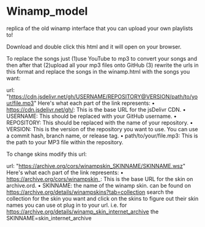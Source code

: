 # Winamp_model
 replica of the old winamp interface that you can upload your own playlists to!

Download and double click this html and it will open on your browser.

To replace the songs just (1)use YouTube to mp3 to convert your songs and then after that (2)upload all your mp3 files onto GitHub (3) rewrite the urls in this format and replace the songs in the winamp.html with the songs you want:

url: "https://cdn.jsdelivr.net/gh/USERNAME/REPOSITORY@VERSION/path/to/your/file.mp3"
Here's what each part of the link represents:
	•	https://cdn.jsdelivr.net/gh/: This is the base URL for the jsDelivr CDN.
	•	USERNAME: This should be replaced with your GitHub username.
	•	REPOSITORY: This should be replaced with the name of your repository.
	•	VERSION: This is the version of the repository you want to use. You can use a commit hash, branch name, or release tag.
	•	path/to/your/file.mp3: This is the path to your MP3 file within the repository.

To change skins modify this url:

url: "https://archive.org/cors/winampskin_SKINNAME/SKINNAME.wsz"
Here's what each part of the link represents:
	•	https://archive.org/cors/winampskin_: This is the base URL for the skin on archive.ord.
    •	SKINNAME: the name of the winamp skin. can be found on https://archive.org/details/winampskins?tab=collection search the collection for the skin you want and click on the skins to figure out their skin names you can use ot plug in to your url.
    i.e. for https://archive.org/details/winamp_skin_internet_archive the SKINNAME=skin_internet_archive
